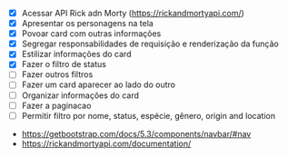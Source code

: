 - [X] Acessar API Rick adn Morty (https://rickandmortyapi.com/)
- [X] Apresentar os personagens na tela
- [X] Povoar card com outras informações
- [X] Segregar responsabilidades de requisição e renderização da função
- [X] Estilizar informações do card
- [X] Fazer o filtro de status
- [ ] Fazer outros filtros
- [ ] Fazer um card aparecer ao lado do outro
- [ ] Organizar informações do card
- [ ] Fazer a paginacao
- [ ] Permitir filtro por nome, status, espécie, gênero, origin and location
- https://getbootstrap.com/docs/5.3/components/navbar/#nav
- https://rickandmortyapi.com/documentation/
